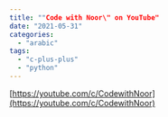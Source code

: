 ```yaml
---
title: ""Code with Noor\" on YouTube"
date: "2021-05-31"
categories: 
  - "arabic"
tags: 
  - "c-plus-plus"
  - "python"
---
```


[https://youtube.com/c/CodewithNoor](https://youtube.com/c/CodewithNoor)
